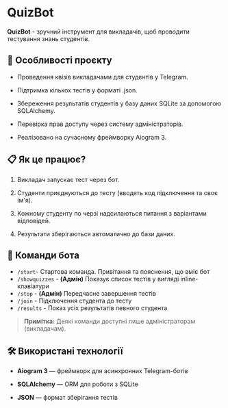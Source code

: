 # QuizBot

**QuizBot** - зручний інструмент для викладачів, щоб проводити тестування знань студентів.


## 🚀 Особливості проєкту

- Проведення квізів викладачами для студентів у Telegram.

- Підтримка кількох тестів у форматі .json.

- Збереження результатів студентів у базу даних SQLite за допомогою SQLAlchemy.

- Перевірка прав доступу через систему адміністраторів.

- Реалізовано на сучасному фреймворку Aiogram 3.


## 📋 Як це працює?

1. Викладач запускає тест через бот.

2. Студенти приєднуються до тесту (вводять код підключення та своє ім'я).

3. Кожному студенту по черзі надсилаються питання з варіантами відповідей.

4. Результати зберігаються автоматично до бази даних.


## 📖 Команди бота

- `/start`- Стартова команда. Привітання та пояснення, що вміє бот
- `/showquizzes` - **(Адмін)** Показує список тестів у вигляді inline-клавіатури
- `/stop` -  **(Адмін)** Передчасне завершення тестів
- `/join` - Підключення студента до тесту
- `/results` - Показ усіх результатів певного студента
> **Примітка:** Деякі команди доступні лише адміністраторам (викладачам).


## 🛠 Використані технології
 - **Aiogram 3** — фреймворк для асинхронних Telegram-ботів

- **SQLAlchemy** — ORM для роботи з SQLite

- **JSON** — формат зберігання тестів
